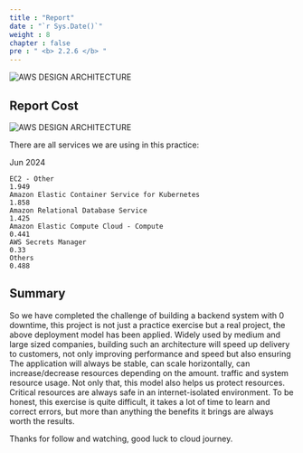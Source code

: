```yaml
---
title : "Report"
date : "`r Sys.Date()`"
weight : 8
chapter : false
pre : " <b> 2.2.6 </b> "
---
```


![AWS DESIGN ARCHITECTURE](/aws-stutdy-group-workshop/images/1/ArchitechtureDesign.svg?featherlight=false&width=100pc)

## Report Cost 

![AWS DESIGN ARCHITECTURE](/aws-stutdy-group-workshop/images/testing/report_cost.png?featherlight=false&width=100pc)

There are all services we are using in this practice:

Jun 2024

    EC2 - Other
    1.949
    Amazon Elastic Container Service for Kubernetes
    1.858
    Amazon Relational Database Service
    1.425
    Amazon Elastic Compute Cloud - Compute
    0.441
    AWS Secrets Manager
    0.33
    Others
    0.488


## Summary

So we have completed the challenge of building a backend system with 0 downtime, this project is not just a practice exercise but a real project, the above deployment model has been applied. Widely used by medium and large sized companies, building such an architecture will speed up delivery to customers, not only improving performance and speed but also ensuring The application will always be stable, can scale horizontally, can increase/decrease resources depending on the amount. traffic and system resource usage. Not only that, this model also helps us protect resources. Critical resources are always safe in an internet-isolated environment. To be honest, this exercise is quite difficult, it takes a lot of time to learn and correct errors, but more than anything the benefits it brings are always worth the results.

Thanks for follow and watching, good luck to cloud journey.
